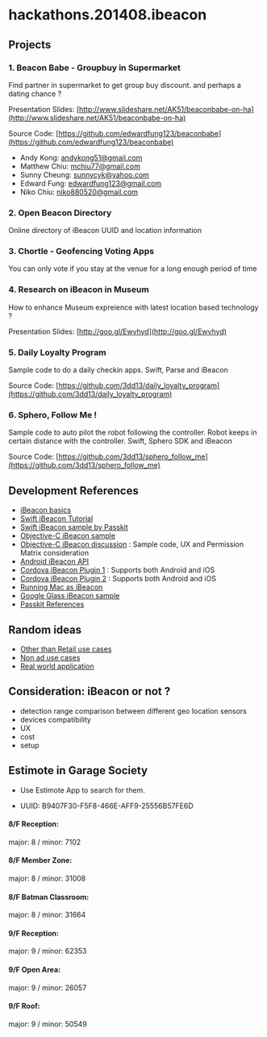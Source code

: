 hackathons.201408.ibeacon
=========================

## Projects


### 1. Beacon Babe - Groupbuy in Supermarket

Find partner in supermarket to get group buy discount. and perhaps a dating chance ?

Presentation Slides: [http://www.slideshare.net/AK51/beaconbabe-on-ha](http://www.slideshare.net/AK51/beaconbabe-on-ha)

Source Code: [https://github.com/edwardfung123/beaconbabe](https://github.com/edwardfung123/beaconbabe)

* Andy Kong: andykong51@gmail.com
* Matthew Chiu: mchiu77@gmail.com
* Sunny Cheung: sunnycyk@yahoo.com
* Edward Fung: edwardfung123@gmail.com
* Niko Chiu: niko880520@gmail.com

### 2. Open Beacon Directory

Online directory of iBeacon UUID and location information


### 3. Chortle - Geofencing Voting Apps

You can only vote if you stay at the venue for a long enough period of time


### 4. Research on iBeacon in Museum

How to enhance Museum expreience with latest location based technology ?

Presentation Slides: [http://goo.gl/Ewvhyd](http://goo.gl/Ewvhyd)


### 5. Daily Loyalty Program

Sample code to do a daily checkin apps. Swift, Parse and iBeacon

Source Code: [https://github.com/3dd13/daily_loyalty_program](https://github.com/3dd13/daily_loyalty_program)


### 6. Sphero, Follow Me !

Sample code to auto pilot the robot following the controller. Robot keeps in certain distance with the controller. Swift, Sphero SDK and iBeacon

Source Code: [https://github.com/3dd13/sphero_follow_me](https://github.com/3dd13/sphero_follow_me)


## Development References

* [iBeacon basics](http://www.slideshare.net/mobile/1request/ibeacon-workshop-by-request)
* [Swift iBeacon Tutorial](http://ibeaconmodules.us/blogs/news/14702963-tutorial-swift-based-ibeacon-app-development-with-corelocation-on-apple-ios-7-8)
* [Swift iBeacon sample by Passkit](https://github.com/gemtot?tab=activity)
* [Objective-C iBeacon sample](http://www.raywenderlich.com/66584/ios7-ibeacons-tutorial)
* [Objective-C iBeacon discussion](http://thenewstack.io/building-an-ibeacon-app/) : Sample code, UX and Permission Matrix consideration
* [Android iBeacon API](https://github.com/AltBeacon/android-beacon-library)
* [Cordova iBeacon Plugin 1](https://github.com/attendease/iBeaconsPlugin) : Supports both Android and iOS
* [Cordova iBeacon Plugin 2](https://github.com/petermetz/cordova-plugin-ibeacon) : Supports both Android and iOS
* [Running Mac as iBeacon](https://github.com/mttrb/BeaconOSX)
* [Google Glass iBeacon sample](http://blog.xamarin.com/ibeacons-and-google-glass/)
* [Passkit References](https://passkit.com/ibeacon-devices/)


## Random ideas

* [Other than Retail use cases](http://www.citeworld.com/article/2114878/mobile-byod/ibeacon-transform-more-than-retail.html)
* [Non ad use cases](http://blog.narrato.co/post/61515806316/beacons)
* [Real world application](http://www.vektordigital.com/2014/01/05/real-world-ibeacon-applications/)


## Consideration: iBeacon or not ?

* detection range comparison between different geo location sensors
* devices compatibility
* UX
* cost
* setup


## Estimote in Garage Society

* Use Estimote App to search for them.

- UUID: B9407F30-F5F8-466E-AFF9-25556B57FE6D

#### 8/F Reception:
major: 8 / minor: 7102

#### 8/F Member Zone:
major: 8 / minor: 31008

#### 8/F Batman Classroom:
major: 8 / minor: 31664

#### 9/F Reception:
major: 9 / minor: 62353

#### 9/F Open Area:
major: 9 / minor: 26057

#### 9/F Roof:
major: 9 / minor: 50549
